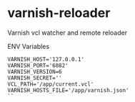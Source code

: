 # varnish-reloader
Varnish vcl watcher and remote reloader

ENV Variables

```
VARNISH_HOST='127.0.0.1'
VARNISH_PORT='6082'
VARNISH_VERSION=6
VARNISH_SECRET=''
VCL_PATH='/app/current.vcl'
VARNISH_HOSTS_FILE='/app/varnish.json'
``
